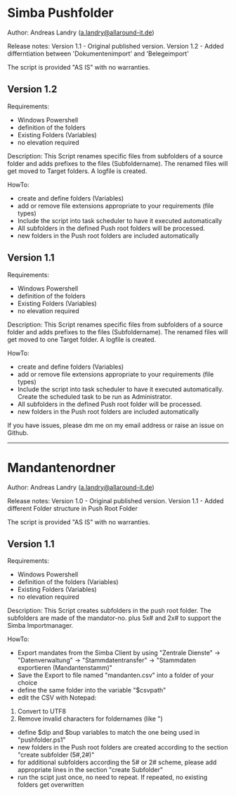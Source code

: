 # Simba Pushfolder #
Author: Andreas Landry (a.landry@allaround-it.de)

Release notes:
Version 1.1 - Original published version.
Version 1.2 - Added differntiation between 'Dokumentenimport' and 'Belegeimport'

The script is provided "AS IS" with no warranties.

## Version 1.2 ##

Requirements:
- Windows Powershell
- definition of the folders
- Existing Folders (Variables)
- no elevation required

Description:
This Script renames specific files from subfolders of a source folder and adds prefixes to the files (Subfoldername). The renamed files will get moved to Target folders. A logfile is created.

HowTo:
- create and define folders (Variables)
- add or remove file extensions appropriate to your requirements (file types)
- Include the script into task scheduler to have it executed automatically
- All subfolders in the defined Push root folders will be processed.
- new folders in the Push root folders are included automatically

## Version 1.1 ##

Requirements:
- Windows Powershell
- definition of the folders
- Existing Folders (Variables)
- no elevation required

Description:
This Script renames specific files from subfolders of a source folder and adds prefixes to the files (Subfoldername). The renamed files will get moved to one Target folder. A logfile is created.

HowTo:
- create and define folders (Variables)
- add or remove file extensions appropriate to your requirements (file types)
- Include the script into task scheduler to have it executed automatically. Create the scheduled task to be run as Administrator.
- All subfolders in the defined Push root folder will be processed.
- new folders in the Push root folders are included automatically

If you have issues, please dm me on my email address or raise an issue on Github.

--------------------------------------------------

# Mandantenordner #
Author: Andreas Landry (a.landry@allaround-it.de)

Release notes:
Version 1.0 - Original published version.
Version 1.1 - Added different Folder structure in Push Root Folder

The script is provided "AS IS" with no warranties.

## Version 1.1 ##

Requirements:
- Windows Powershell
- definition of the folders (Variables)
- Existing Folders (Variables)
- no elevation required

Description:
This Script creates subfolders in the push root folder. The subfolders are made of the mandator-no. plus 5x# and 2x# to support the Simba Importmanager.

HowTo:
- Export mandates from the Simba Client by using "Zentrale Dienste" -> "Datenverwaltung" -> "Stammdatentransfer" -> "Stammdaten exportieren (Mandantenstamm)"
- Save the Export to file named "mandanten.csv" into a folder of your choice
- define the same folder into the variable "$csvpath"
- edit the CSV with Notepad:
1. Convert to UTF8
2. Remove invalid characters for foldernames (like ")
- define $dip and $bup variables to match the one being used in "pushfolder.ps1"
- new folders in the Push root folders are created according to the section "create subfolder (5#,2#)"
- for additional subfolders according the 5# or 2# scheme, please add appropriate lines in the section "create Subfolder"
- run the scipt just once, no need to repeat. If repeated, no existing folders get overwritten
